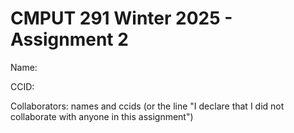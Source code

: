 # CMPUT 291 Winter 2025 - Assignment 2

Name:

CCID:

Collaborators: names and ccids (or the line "I declare that I did not collaborate with anyone in this assignment")
